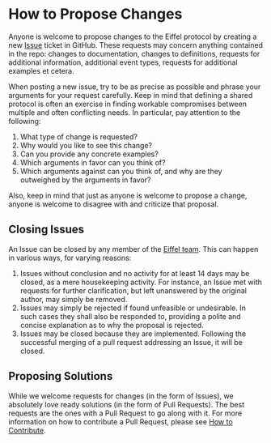<!---
   Copyright 2017 Ericsson AB.
   For a full list of individual contributors, please see the commit history.

   Licensed under the Apache License, Version 2.0 (the "License");
   you may not use this file except in compliance with the License.
   You may obtain a copy of the License at

       http://www.apache.org/licenses/LICENSE-2.0

   Unless required by applicable law or agreed to in writing, software
   distributed under the License is distributed on an "AS IS" BASIS,
   WITHOUT WARRANTIES OR CONDITIONS OF ANY KIND, either express or implied.
   See the License for the specific language governing permissions and
   limitations under the License.
--->

# How to Propose Changes

Anyone is welcome to propose changes to the Eiffel protocol by creating a new [Issue](https://github.com/Ericsson/eiffel/issues) ticket in GitHub. These requests may concern anything contained in the repo: changes to documentation, changes to definitions, requests for additional information, additional event types, requests for additional examples et cetera.

When posting a new issue, try to be as precise as possible and phrase your arguments for your request carefully. Keep in mind that defining a shared protocol is often an exercise in finding workable compromises between multiple and often conflicting needs. In particular, pay attention to the following:
1. What type of change is requested?
1. Why would you like to see this change?
1. Can you provide any concrete examples?
1. Which arguments in favor can you think of?
1. Which arguments against can you think of, and why are they outweighed by the arguments in favor?

Also, keep in mind that just as anyone is welcome to propose a change, anyone is welcome to disagree with and criticize that proposal.

## Closing Issues
An Issue can be closed by any member of the [Eiffel team](https://github.com/orgs/Ericsson/teams/eiffel). This can happen in various ways, for varying reasons:
1. Issues without conclusion and no activity for at least 14 days may be closed, as a mere housekeeping activity. For instance, an Issue met with requests for further clarification, but left unanswered by the original author, may simply be removed.
1. Issues may simply be rejected if found unfeasible or undesirable. In such cases they shall also be responded to, providing a polite and concise explanation as to why the proposal is rejected.
1. Issues may be closed because they are implemented. Following the successful merging of a pull request addressing an Issue, it will be closed.

## Proposing Solutions
While we welcome requests for changes (in the form of Issues), we absolutely love ready solutions (in the form of Pull Requests). The best requests are the ones with a Pull Request to go along with it. For more information on how to contribute a Pull Request, please see [How to Contribute](./how-to-contribute.md).
